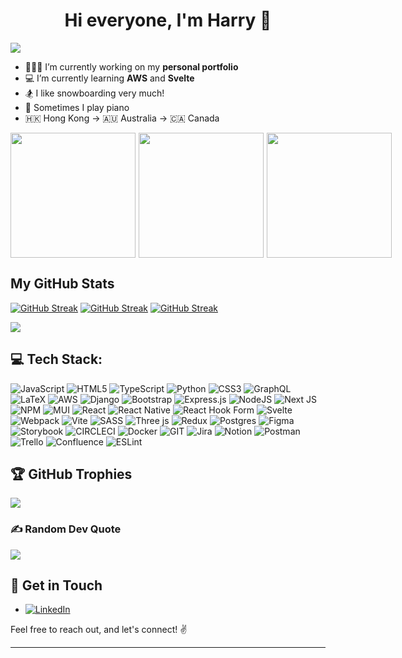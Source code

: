 <h1 align="center">Hi everyone, I'm Harry 🫶</h1>

[![](https://visitcount.itsvg.in/api?id=harrycpc&label=Profile%20Views&color=5&pretty=false)](https://visitcount.itsvg.in)

- 🧑🏻‍💻 I’m currently working on my **personal portfolio**
- 💻 I’m currently learning **AWS** and **Svelte**
- 🏂 I like snowboarding very much!
- 🎹 Sometimes I play piano
- 🇭🇰 Hong Kong -> 🇦🇺 Australia -> 🇨🇦 Canada

<div style="display: flex;">
    <img src="https://i.imgur.com/2CQ317E.gif" width="200" style="margin-right: 5px">
    <img src="https://media2.giphy.com/media/v1.Y2lkPTc5MGI3NjExaTloenVoYTBqZXRoeW5sdjVlZWYweHI1MWZlbWU2YjE3cmM5cDA0dSZlcD12MV9pbnRlcm5hbF9naWZfYnlfaWQmY3Q9Zw/l0Iy2PyFmAFOC7m24/giphy.gif" width="200" style="margin-right: 5px">
    <img src="https://media2.giphy.com/media/v1.Y2lkPTc5MGI3NjExdW5saXF6azhyZDZkdWVyaG0xZW1hbG4zMHIyaDNubTVydjg5d292MiZlcD12MV9pbnRlcm5hbF9naWZfYnlfaWQmY3Q9Zw/dIhJD7ozfPvfVRZTLp/giphy.gif" width="200" height="200">
</div>

## My GitHub Stats

[![GitHub Streak](https://github-readme-streak-stats-w68d.vercel.app?user=harrycpc&theme=git-dark&card_width=200&hide_current_streak=true&hide_longest_streak=true)](https://git.io/streak-stats)
[![GitHub Streak](https://github-readme-streak-stats-w68d.vercel.app?user=harrycpc&theme=sunset-gradient&card_width=200&hide_total_contributions=true&hide_longest_streak=true)](https://git.io/streak-stats)
[![GitHub Streak](https://github-readme-streak-stats-w68d.vercel.app?user=harrycpc&theme=git-dark&card_width=200&hide_total_contributions=true&hide_current_streak=true)](https://git.io/streak-stats)

![](https://github-readme-stats.vercel.app/api/top-langs/?username=harrycpc&theme=holi&hide_border=false&include_all_commits=false&count_private=true&layout=compact)

## 💻 Tech Stack:

![JavaScript](https://img.shields.io/badge/javascript-%23323330.svg?style=for-the-badge&logo=javascript&logoColor=%23F7DF1E&style=flat-square)
![HTML5](https://img.shields.io/badge/html5-%23E34F26.svg?style=for-the-badge&logo=html5&logoColor=white&style=flat-square)
![TypeScript](https://img.shields.io/badge/typescript-%23007ACC.svg?style=for-the-badge&logo=typescript&logoColor=white&style=flat-square)
![Python](https://img.shields.io/badge/python-3670A0?style=for-the-badge&logo=python&logoColor=ffdd54&style=flat-square)
![CSS3](https://img.shields.io/badge/css3-%231572B6.svg?style=for-the-badge&logo=css3&logoColor=white&style=flat-square)
![GraphQL](https://img.shields.io/badge/-GraphQL-E10098?style=for-the-badge&logo=graphql&logoColor=white&style=flat-square)
![LaTeX](https://img.shields.io/badge/latex-%23008080.svg?style=for-the-badge&logo=latex&logoColor=white&style=flat-square)
![AWS](https://img.shields.io/badge/AWS-%23FF9900.svg?style=for-the-badge&logo=amazon-aws&logoColor=white&style=flat-square)
![Django](https://img.shields.io/badge/django-%23092E20.svg?style=for-the-badge&logo=django&logoColor=white&style=flat-square)
![Bootstrap](https://img.shields.io/badge/bootstrap-%238511FA.svg?style=for-the-badge&logo=bootstrap&logoColor=white&style=flat-square)
![Express.js](https://img.shields.io/badge/express.js-%23404d59.svg?style=for-the-badge&logo=express&logoColor=%2361DAFB&style=flat-square)
![NodeJS](https://img.shields.io/badge/node.js-6DA55F?style=for-the-badge&logo=node.js&logoColor=white&style=flat-square)
![Next JS](https://img.shields.io/badge/Next-black?style=for-the-badge&logo=next.js&logoColor=white&style=flat-square)
![NPM](https://img.shields.io/badge/NPM-%23CB3837.svg?style=for-the-badge&logo=npm&logoColor=white&style=flat-square)
![MUI](https://img.shields.io/badge/MUI-%230081CB.svg?style=for-the-badge&logo=mui&logoColor=white&style=flat-square)
![React](https://img.shields.io/badge/react-%2320232a.svg?style=for-the-badge&logo=react&logoColor=%2361DAFB&style=flat-square)
![React Native](https://img.shields.io/badge/react_native-%2320232a.svg?style=for-the-badge&logo=react&logoColor=%2361DAFB&style=flat-square)
![React Hook Form](https://img.shields.io/badge/React%20Hook%20Form-%23EC5990.svg?style=for-the-badge&logo=reacthookform&logoColor=white&style=flat-square)
![Svelte](https://img.shields.io/badge/svelte-%23f1413d.svg?style=for-the-badge&logo=svelte&logoColor=white&style=flat-square)
![Webpack](https://img.shields.io/badge/webpack-%238DD6F9.svg?style=for-the-badge&logo=webpack&logoColor=black&style=flat-square)
![Vite](https://img.shields.io/badge/vite-%23646CFF.svg?style=for-the-badge&logo=vite&logoColor=white&style=flat-square)
![SASS](https://img.shields.io/badge/SASS-hotpink.svg?style=for-the-badge&logo=SASS&logoColor=white&style=flat-square)
![Three js](https://img.shields.io/badge/threejs-black?style=for-the-badge&logo=three.js&logoColor=white&style=flat-square)
![Redux](https://img.shields.io/badge/redux-%23593d88.svg?style=for-the-badge&logo=redux&logoColor=white&style=flat-square)
![Postgres](https://img.shields.io/badge/postgres-%23316192.svg?style=for-the-badge&logo=postgresql&logoColor=white&style=flat-square)
![Figma](https://img.shields.io/badge/figma-%23F24E1E.svg?style=for-the-badge&logo=figma&logoColor=white&style=flat-square)
![Storybook](https://img.shields.io/badge/-Storybook-FF4785?style=for-the-badge&logo=storybook&logoColor=white&style=flat-square)
![CIRCLECI](https://img.shields.io/badge/CIRCLECI-02303A.svg?style=for-the-badge&logo=CIRCLECI&logoColor=white&color=%23343434&style=flat-square)
![Docker](https://img.shields.io/badge/docker-%230db7ed.svg?style=for-the-badge&logo=docker&logoColor=white&style=flat-square)
![GIT](https://img.shields.io/badge/Git-fc6d26?style=for-the-badge&logo=git&logoColor=white&style=flat-square)
![Jira](https://img.shields.io/badge/jira-%230A0FFF.svg?style=for-the-badge&logo=jira&logoColor=white&style=flat-square)
![Notion](https://img.shields.io/badge/Notion-%23000000.svg?style=for-the-badge&logo=notion&logoColor=white&style=flat-square)
![Postman](https://img.shields.io/badge/Postman-FF6C37?style=for-the-badge&logo=postman&logoColor=white&style=flat-square)
![Trello](https://img.shields.io/badge/Trello-%23026AA7.svg?style=for-the-badge&logo=Trello&logoColor=white&style=flat-square)
![Confluence](https://img.shields.io/badge/confluence-%23172BF4.svg?style=for-the-badge&logo=confluence&logoColor=white&style=flat-square)
![ESLint](https://img.shields.io/badge/ESLint-4B3263?style=for-the-badge&logo=eslint&logoColor=white&style=flat-square)

## 🏆 GitHub Trophies

![](https://github-profile-trophy.vercel.app/?username=harrycpc&theme=juicyfresh&no-frame=false&no-bg=true&column=5&margin-w=15&margin-h=15&row=1)

### ✍️ Random Dev Quote

![](https://quotes-github-readme.vercel.app/api?type=vetical&theme=gruvbox)

## 🤝 Get in Touch

- [![LinkedIn](https://img.shields.io/badge/LinkedIn-%230077B5.svg?logo=linkedin&logoColor=white)](https://linkedin.com/in/harry-chow)

Feel free to reach out, and let's connect! ✌️

</p>

---
